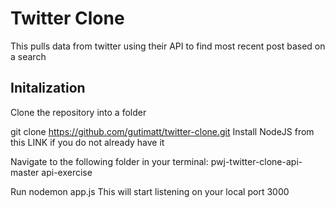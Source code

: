 # Twitter Clone

This pulls data from twitter using their API to find most recent post based on a search

## Initalization

Clone the repository into a folder

git clone https://github.com/gutimatt/twitter-clone.git
Install NodeJS from this LINK if you do not already have it

Navigate to the following folder in your terminal: 
pwj-twitter-clone-api-master
api-exercise

Run nodemon app.js 
This will start listening on your local port 3000
